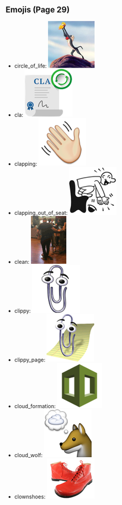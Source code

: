 
## Emojis (Page 29)

* circle_of_life: ![circle_of_life](output/circle_of_life.png)
* cla: ![cla](output/cla.png)
* clapping: ![clapping](output/clapping.gif)
* clapping_out_of_seat: ![clapping_out_of_seat](output/clapping_out_of_seat.jpg)
* clean: ![clean](output/clean.gif)
* clippy: ![clippy](output/clippy.png)
* clippy_page: ![clippy_page](output/clippy_page.png)
* cloud_formation: ![cloud_formation](output/cloud_formation.png)
* cloud_wolf: ![cloud_wolf](output/cloud_wolf.png)
* clownshoes: ![clownshoes](output/clownshoes.jpg)
